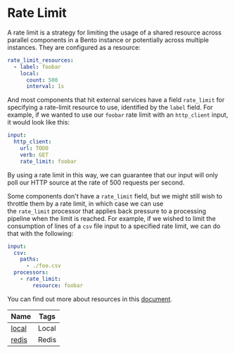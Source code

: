 # Rate Limit

A rate limit is a strategy for limiting the usage of a shared resource across parallel components in a Bento instance or potentially across multiple instances. They are configured as a resource:

```yaml
rate_limit_resources:
  - label: foobar
    local:
      count: 500
      interval: 1s
```

And most components that hit external services have a field `rate_limit` for specifying a rate-limit resource to use, identified by the `label` field. For example, if we wanted to use our `foobar` rate limit with an `http_client` input, it would look like this:

```yaml
input:
  http_client:
    url: TODO
    verb: GET
    rate_limit: foobar
```

By using a rate limit in this way, we can guarantee that our input will only poll our HTTP source at the rate of 500 requests per second.

Some components don't have a `rate_limit` field, but we might still wish to throttle them by a rate limit, in which case we can use the `rate_limit` processor that applies back pressure to a processing pipeline when the limit is reached. For example, if we wished to limit the consumption of lines of a `csv` file input to a specified rate limit, we can do that with the following:

```yaml
input:
  csv:
    paths:
      - ./foo.csv
  processors:
    - rate_limit:
        resource: foobar
```

You can find out more about resources in this [document](/resources/stacks/bento/configurations/resources/).

|Name|Tags|
|---|---|
|[local](/resources/stacks/bento/components/rate_limit/local/)|Local|
|[redis](/resources/stacks/bento/components/rate_limit/redis/)|Redis |